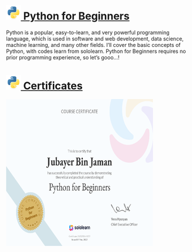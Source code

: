 # <a href="https://www.python.org" target="_blank" rel="noreferrer"> <img src="https://raw.githubusercontent.com/devicons/devicon/master/icons/python/python-original.svg" alt="python" width="40" height="40"/> Python for Beginners </a>

Python is a popular, easy-to-learn, and very powerful programming language, which is used in software and web development, data science, machine learning, and many other fields. I’ll cover the basic concepts of Python, with codes learn from sololearn. Python for Beginners requires no prior programming experience, so let’s gooo...!

# <a href="https://www.python.org" target="_blank" rel="noreferrer"> <img src="https://raw.githubusercontent.com/devicons/devicon/master/icons/python/python-original.svg" alt="python" width="40" height="40"/> Certificates </a>

<a href="https://www.python.org" target="_blank" rel="noreferrer"> <img src="cert-25352936-1172.png" alt="python" width="400" height="400"/>